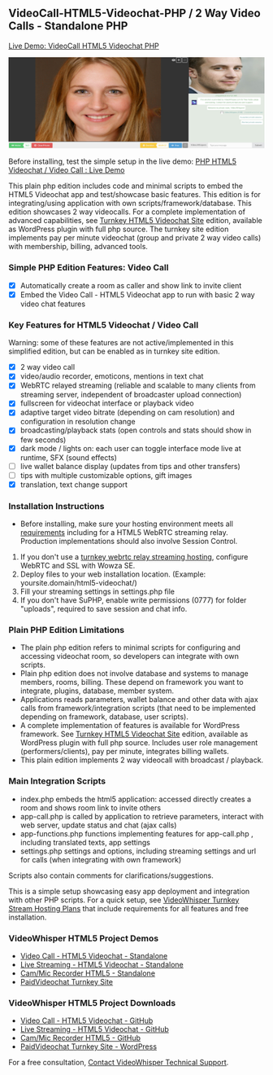 ## VideoCall-HTML5-Videochat-PHP / 2 Way Video Calls - Standalone PHP

[Live Demo: VideoCall HTML5 Videochat PHP](https://demo.videowhisper.com/videocall-html5-videochat-php//)

![PHP HTML5 Videochat / Video Call](/snapshots/h5a-2way-call.jpg)


Before installing, test the simple setup in the live demo:
[PHP HTML5 Videochat / Video Call : Live Demo](https://demo.videowhisper.com/videocall-html5-videochat-php/)

This plain php edition includes code and minimal scripts to embed the HTML5 Videochat app and test/showcase basic features. This edition is for integrating/using application with own scripts/framework/database.
This edition showcases 2 way videocalls.
For a complete implementation of advanced capabilities, see [Turnkey HTML5 Videochat Site](https://paidvideochat.com/html5-videochat/) edition, available as WordPress plugin with full php source. The turnkey site edition implements pay per minute videochat (group and private 2 way video calls) with membership, billing, advanced tools. 

### Simple PHP Edition Features: Video Call
 * [x] Automatically create a room as caller and show link to invite client
 * [x] Embed the Video Call - HTML5 Videochat app to run with basic 2 way video chat features 

###  Key Features for HTML5 Videochat / Video Call
Warning: some of these features are not active/implemented in this simplified edition, but can be enabled as in turnkey site edition.
 * [x] 2 way video call
 * [x] video/audio recorder, emoticons, mentions in text chat
 * [x] WebRTC relayed streaming (reliable and scalable to many clients from streaming server, independent of broadcaster upload connection)
 * [x] fullscreen for videochat interface or playback video
 * [x] adaptive target video bitrate (depending on cam resolution) and configuration in resolution change
 * [x] broadcasting/playback stats (open controls and stats should show in few seconds)
 * [x] dark mode / lights on: each user can toggle interface mode live at runtime, SFX (sound effects)
 * [ ] live wallet balance display (updates from tips and other transfers)
 * [ ] tips with multiple customizable options, gift images
 * [x] translation, text change support
 
### Installation Instructions
 * Before installing, make sure your hosting environment meets all [requirements](https://videowhisper.com/?p=Requirements) including for a HTML5 WebRTC streaming relay. Production implementations should also involve Session Control. 
  
 1. If you don't use a [turnkey webrtc relay streaming hosting](https://webrtchost.com/hosting-plans/), configure WebRTC and SSL with Wowza SE.
 2. Deploy files to your web installation location. (Example: yoursite.domain/html5-videochat/)
 3. Fill your streaming settings in settings.php file
 4. If you don't have SuPHP, enable write permissions (0777) for folder "uploads", required to save session and chat info.

### Plain PHP Edition Limitations
 * The plain php edition refers to minimal scripts for configuring and accessing videochat room, so developers can integrate with own scripts. 
 * Plain php edition does not involve database and systems to manage members, rooms, billing. These depend on framework you want to integrate, plugins, database, member system. 
 * Applications reads parameters, wallet balance and other data with ajax calls from framework/integration scripts (that need to be implemented depending on framework, database, user scripts).
 * A complete implementation of features is available for WordPress framework. See [Turnkey HTML5 Videochat Site](https://paidvideochat.com/html5-videochat/) edition, available as WordPress plugin with full php source. Includes user role management (performers/clients), pay per minute, integrates billing wallets.
 * This plain edition implements 2 way videocall with broadcast / playback.
 
### Main Integration Scripts
 * index.php embeds the html5 application: accessed directly creates a room and shows room link to invite others
 * app-call.php is called by application to retrieve parameters, interact with web server, update status and chat (ajax calls)
 * app-functions.php functions implementing features for app-call.php , including translated texts, app settings
 * settings.php settings and options, including streaming settings and url for calls (when integrating with own framework)

Scripts also contain comments for clarifications/suggestions. 

This is a simple setup showcasing easy app deployment and integration with other PHP scripts. 
For a quick setup, see [VideoWhisper Turnkey Stream Hosting Plans](https://webrtchost.com/hosting-plans/) that include requirements for all features and free installation.

### VideoWhisper HTML5 Project Demos
 * [Video Call - HTML5 Videochat - Standalone](https://demo.videowhisper.com/videocall-html5-videochat-php/)
 * [Live Streaming - HTML5 Videochat - Standalone](https://demo.videowhisper.com/html5-videochat-php/)
 * [Cam/Mic Recorder HTML5 - Standalone](https://demo.videowhisper.com/cam-recorder-html5-video-audio/)
 * [PaidVideochat Turnkey Site](https://paidvideochat.com/demo/)

 ### VideoWhisper HTML5 Project Downloads
 * [Video Call - HTML5 Videochat - GitHub](https://github.com/videowhisper/VideoCall-HTML5-Videochat-PHP)
 * [Live Streaming - HTML5 Videochat - GitHub](https://github.com/videowhisper/HTML5-Videochat-PHP)
 * [Cam/Mic Recorder HTML5 - GitHub](https://github.com/videowhisper/Cam-Recorder-HTML5-Video-Audio)
 * [PaidVideochat Turnkey Site - WordPress](https://wordpress.org/plugins/ppv-live-webcams/)


For a free consultation, [Contact VideoWhisper Technical Support](https://videowhisper.com/tickets_submit.php).